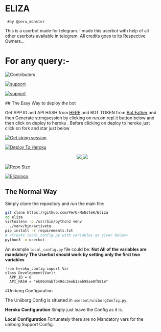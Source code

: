 # ELIZA
     #by @peru_monster

This is a userbot made for telegram. I made this userbot with help of all other userbots available in telegram. All credits goes to its Respective Owners...
# For any query:-
![Contributers](https://img.shields.io/github/contributors/PerU-MoNsteR/Eliza)

<a href="https://t.me/elizasupport01"> <img src="https://img.shields.io/badge/telegram-Support_Group-blue?style=social&logo=telegram" alt="support" /></a>
</p> <a href="https://t.me/eliza_userbot_support"> <img src="https://img.shields.io/badge/telegram-Support_Channel-blue?style=social&logo=telegram" alt="support" /></a>
</p>
## The Easy Way to deploy the bot

Get APP ID and API HASH from [HERE](https://my.telegram.org) and BOT TOKEN from [Bot Father](https://t.me/botfather) and then Generate stringsession by clicking on run.on.repl.it button below and then click on deploy to heroku . Before clicking on deploy to heroku just click on fork and star just below




[![Get string session](https://repl.it/badge/github/PerU-MoNsteR/Eliza)](https://repl.it/@SuhaashL/generatestring)



[![Deploy To Heroku](https://www.herokucdn.com/deploy/button.svg)](https://heroku.com/deploy?template=https://github.com/PerU-MoNsteR/Eliza/tree/master)


<p align="center">
  <a href="https://github.com/PerU-MoNsteR/Eliza/fork">
    <img src="https://img.shields.io/github/forks/PerU-MoNsteR/Eliza?label=Fork&style=social">
    
  </a>
  <a href="https://github.com/PerU-MoNsteR/Eliza">
    <img src="https://img.shields.io/github/stars/PerU-MoNsteR?style=social">
  </a>
</p>

 ![Repo Size](https://img.shields.io/github/repo-size/PerU-MoNsteR/Eliza)



[![Elizalogo](https://telegra.ph/file/ced30b3600c5a4e6b2d8a.jpg)](https://heroku.com/deploy?template=https://github.com/PerU-MoNsteR/Eliza)

## The Normal Way
Simply clone the repository and run the main file:
```sh
git clone https://github.com/PerU-MoNsteR/Eliza
cd eliza
virtualenv -p /usr/bin/python3 venv
. ./venv/bin/activate
pip install -r requirements.txt
# <Create local_config.py with variables as given below>
python3 -m userbot
```
An example `local_config.py` file could be:
**Not All of the variables are mandatory**
__The Userbot should work by setting only the first two variables__
```python3
from heroku_config import Var
class Development(Var):
  APP_ID = 6
  API_HASH = "eb06d4abfb49dc3eeb1aeb98ae0f581e"
```
#Uniborg Configuration

The Uniiborg Config is situated in `userbot/uniborgConfig.py`.

**Heroku Configuration**
Simply just leave the Config as it is.

**Local Configuration**
Fortunately there are no Mandatory vars for the uniborg Support Config.

